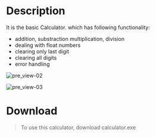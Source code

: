 # Description
It is the basic Calculator. which has following functionality:
- addition, substraction multiplication, division
- dealing with float numbers
- clearing only last digit
- clearing all digits
- error handling



![pre_view-02](https://user-images.githubusercontent.com/93184409/151929565-c4d3f11d-5d5b-49ec-b2db-17fd4d17f860.png)


![pre_view-03](https://user-images.githubusercontent.com/93184409/151929566-ff22b9f4-ba20-4dba-83c4-69c163d4e531.png)

# Download
> To use this calculator, download calculator.exe
